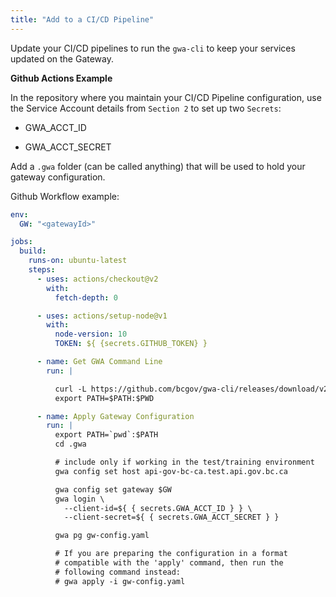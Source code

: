 ```yaml
---
title: "Add to a CI/CD Pipeline"
---
```


Update your CI/CD pipelines to run the `gwa-cli` to keep your services updated on the Gateway.

**Github Actions Example**

In the repository where you maintain your CI/CD Pipeline configuration, use the Service Account details from `Section 2` to set up two `Secrets`:

- GWA_ACCT_ID

- GWA_ACCT_SECRET

Add a `.gwa` folder (can be called anything) that will be used to hold your gateway configuration.

Github Workflow example:

```yaml
env:
  GW: "<gatewayId>"

jobs:
  build:
    runs-on: ubuntu-latest
    steps:
      - uses: actions/checkout@v2
        with:
          fetch-depth: 0

      - uses: actions/setup-node@v1
        with:
          node-version: 10
          TOKEN: ${ {secrets.GITHUB_TOKEN} }

      - name: Get GWA Command Line
        run: |

          curl -L https://github.com/bcgov/gwa-cli/releases/download/v2.0.4/gwa_Linux_x86_64.tgz | tar -zxf -
          export PATH=$PATH:$PWD

      - name: Apply Gateway Configuration
        run: |
          export PATH=`pwd`:$PATH
          cd .gwa

          # include only if working in the test/training environment
          gwa config set host api-gov-bc-ca.test.api.gov.bc.ca

          gwa config set gateway $GW
          gwa login \
            --client-id=${ { secrets.GWA_ACCT_ID } } \
            --client-secret=${ { secrets.GWA_ACCT_SECRET } }

          gwa pg gw-config.yaml

          # If you are preparing the configuration in a format
          # compatible with the 'apply' command, then run the
          # following command instead:
          # gwa apply -i gw-config.yaml
```
